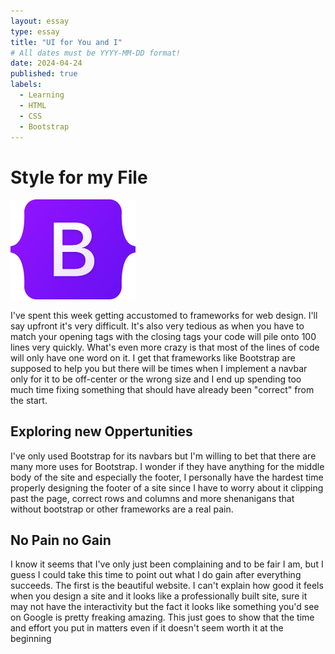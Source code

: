 ```yaml
---
layout: essay
type: essay
title: "UI for You and I"
# All dates must be YYYY-MM-DD format!
date: 2024-04-24
published: true
labels:
  - Learning
  - HTML
  - CSS
  - Bootstrap
---
```



<h1>Style for my File</h1> 
<img width ="200px" class="rounded float-start pe-4" src="../img/Bootstrap_logo.png">
  <p>I've spent this week getting accustomed to frameworks for web design. I'll say upfront it's very difficult. It's also very tedious as when you have to match your opening tags with the closing tags your code will pile onto 100 lines very quickly. What's even more crazy is that most of the lines of code will only have one word on it. I get that frameworks like Bootstrap are supposed to help you but there will be times when I implement a navbar only for it to be off-center or the wrong size and I end up spending too much time fixing something that should have already been "correct" from the start.</p>

  <h2>Exploring new Oppertunities</h2>
  <p> I've only used Bootstrap for its navbars but I'm willing to bet that there are many more uses for Bootstrap. I wonder if they have anything for the middle body of the site and especially the footer, I personally have the hardest time properly designing the footer of a site since I have to worry about it clipping past the page, correct rows and columns and more shenanigans that without bootstrap or other frameworks are a real pain.</p>
  
   <h2>No Pain no Gain</h2>
  <p>I know it seems that I've only just been complaining and to be fair I am, but I guess I could take this time to point out what I do gain after everything succeeds. The first is the beautiful website. I can't explain how good it feels when you design a site and it looks like a professionally built site, sure it may not have the interactivity but the fact it looks like something you'd see on Google is pretty freaking amazing. This just goes to show that the time and effort you put in matters even if it doesn't seem worth it at the beginning</p>

